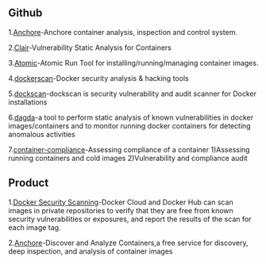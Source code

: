 
## Github
1.[Anchore][1]-Anchore container analysis, inspection and control system. 

2.[Clair][2]-Vulnerability Static Analysis for Containers 

3.[Atomic][3]-Atomic Run Tool for installing/running/managing container images. 

4.[dockerscan][4]-Docker security analysis & hacking tools 

5.[dockscan][5]-dockscan is security vulnerability and audit scanner for Docker installations 

6.[dagda][6]-a tool to perform static analysis of known vulnerabilities in docker images/containers and to monitor running docker containers for detecting anomalous activities 

7.[container-compliance][7]-Assessing compliance of a container 
1)Assessing running containers and cold images
2)Vulnerability and compliance audit

## Product
1.[Docker Security Scanning][8]-Docker Cloud and Docker Hub can scan images in private repositories to verify that they are free from known security vulnerabilities or exposures, and report the results of the scan for each image tag.

2.[Anchore][9]-Discover and Analyze Containers,a free service for discovery, deep inspection, and analysis of container images


  [1]: https://github.com/anchore/anchore
  [2]: https://github.com/coreos/clair
  [3]: https://github.com/projectatomic/atomic
  [4]: https://github.com/cr0hn/dockerscan
  [5]: https://github.com/kost/dockscan
  [6]: https://github.com/eliasgranderubio/dagda
  [7]: https://github.com/OpenSCAP/container-compliance
  [8]: https://docs.docker.com/docker-cloud/builds/image-scan/
  [9]: https://anchore.io
